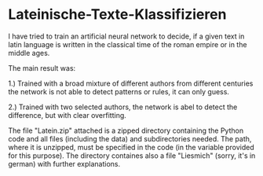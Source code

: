 # Lateinische-Texte-Klassifizieren
I have tried to train an artificial neural network to decide, if a given text in latin language is written in the classical time of the roman empire or in the middle ages.

The main result was:

1.) Trained with a broad mixture of different authors from different centuries the network is not able to detect patterns or rules, it can only guess.

2.) Trained with two selected authors, the network is abel to detect the difference, but with clear overfitting. 

The file "Latein.zip" attached is a zipped directory containing the Python code and all files (including the data) and subdirectories needed. 
The path, where it is unzipped, must be specified in the code (in the variable provided for this purpose).
The directory containes also a file "Liesmich" (sorry, it's in german) with further explanations. 

